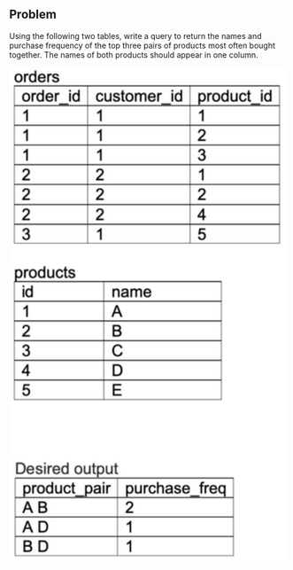 ## Problem

Using the following two tables, write a query to return the names and purchase frequency of the top three pairs of products most often bought together. The names of both products should appear in one column. 

<img src="pic.png" width="500" />